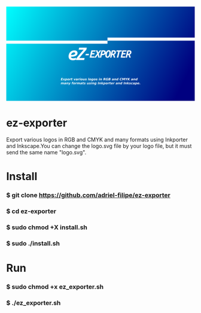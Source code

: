 ![alt text](https://github.com/Adriel-Filipe/ez-exporter/blob/main/public/capa_ez.png)

# ez-exporter
Export various logos in RGB and CMYK and many formats using Inkporter and Inkscape.You can change the logo.svg file by your logo file, but it must send the same name "logo.svg".

# Install

### $ git clone https://github.com/adriel-filipe/ez-exporter
### $ cd ez-exporter
### $ sudo chmod +X install.sh
### $ sudo ./install.sh

# Run
### $ sudo chmod +x ez_exporter.sh
### $ ./ez_exporter.sh
